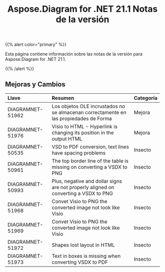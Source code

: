 ﻿---
title: Aspose.Diagram for .NET 21.1 Notas de la versión
type: docs
weight: 12
url: /es/net/aspose-diagram-for-net-21-1-release-notes/
---
{{% alert color="primary" %}} 

Esta página contiene información sobre las notas de la versión para Aspose.Diagram for .NET 21.1.

{{% /alert %}} 
## **Mejoras y Cambios**

|**Llave**|**Resumen**|**Categoría**|
|:- |:- |:- |
|DIAGRAMNET-51962|Los objetos OLE incrustados no se almacenan correctamente en las propiedades de Forma|Mejora|
|DIAGRAMNET-51976|Visio to HTML - Hyperlink is changing its position in the output HTML|Mejora|
|DIAGRAMNET-50535|VSD to PDF conversion, text lines have spacing problems|Insecto|
|DIAGRAMNET-50961|The top border line of the table is missing on converting a VSDX to PNG|Insecto|
|DIAGRAMNET-50993|Plus, negative and dollar signs are not properly aligned on converting a VSDX to PNG|Insecto|
|DIAGRAMNET-51968|Convet Visio to PNG the converted image not look like Visio|Insecto|
|DIAGRAMNET-51969|Convet Visio to PNG the converted image not look like Visio|Insecto|
|DIAGRAMNET-51972|Shapes lost layout in HTML|Insecto|
|DIAGRAMNET-51973|Text in boxes is missing when converting VSDX to PDF|Insecto|
